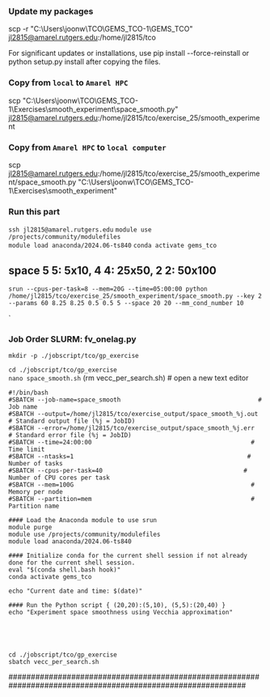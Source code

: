 ### Update my packages
scp -r "C:\Users\joonw\TCO\GEMS_TCO-1\GEMS_TCO" jl2815@amarel.rutgers.edu:/home/jl2815/tco

For significant updates or installations, use pip install --force-reinstall or python setup.py install after copying the files.

### Copy from ```local``` to ```Amarel HPC```

scp "C:\Users\joonw\TCO\GEMS_TCO-1\Exercises\smooth_experiment\space_smooth.py" jl2815@amarel.rutgers.edu:/home/jl2815/tco/exercise_25/smooth_experiment

### Copy from ```Amarel HPC``` to ```local computer```
scp jl2815@amarel.rutgers.edu:/home/jl2815/tco/exercise_25/smooth_experiment/space_smooth.py "C:\Users\joonw\TCO\GEMS_TCO-1\Exercises\smooth_experiment\"


### Run this part
```ssh jl2815@amarel.rutgers.edu```
```module use /projects/community/modulefiles```           
```module load anaconda/2024.06-ts840``` 
```conda activate gems_tco```

## space 5 5: 5x10, 4 4: 25x50, 2 2: 50x100

```srun --cpus-per-task=8 --mem=20G --time=05:00:00 python /home/jl2815/tco/exercise_25/smooth_experiment/space_smooth.py --key 2 --params 60 8.25 8.25 0.5 0.5 5 --space 20 20 --mm_cond_number 10```

`

### Job Order SLURM: fv_onelag.py    
```mkdir -p ./jobscript/tco/gp_exercise```      

```cd ./jobscript/tco/gp_exercise```                          
```nano space_smooth.sh```         (rm vecc_per_search.sh)        # open a new text editor                         

```
#!/bin/bash
#SBATCH --job-name=space_smooth                                      # Job name
#SBATCH --output=/home/jl2815/tco/exercise_output/space_smooth_%j.out    # Standard output file (%j = JobID)
#SBATCH --error=/home/jl2815/tco/exercise_output/space_smooth_%j.err     # Standard error file (%j = JobID)
#SBATCH --time=24:00:00                                            # Time limit
#SBATCH --ntasks=1                                                # Number of tasks
#SBATCH --cpus-per-task=40                                       # Number of CPU cores per task
#SBATCH --mem=100G                                                 # Memory per node
#SBATCH --partition=mem                                            # Partition name

#### Load the Anaconda module to use srun 
module purge                                              
module use /projects/community/modulefiles                 
module load anaconda/2024.06-ts840 

#### Initialize conda for the current shell session if not already done for the current shell session.
eval "$(conda shell.bash hook)"
conda activate gems_tco

echo "Current date and time: $(date)"

#### Run the Python script { (20,20):(5,10), (5,5):(20,40) }
echo "Experiment space smoothness using Vecchia approximation"





```

```cd ./jobscript/tco/gp_exercise```                          
```sbatch vecc_per_search.sh```           

############################################################################################################# 
